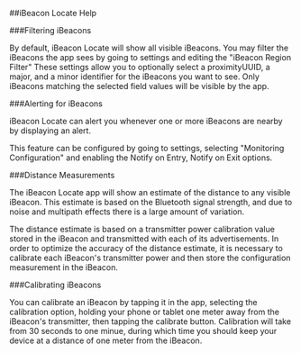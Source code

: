 ---
---
##iBeacon Locate Help

###Filtering iBeacons

By default, iBeacon Locate will show all visible iBeacons.  You may filter the iBeacons the app sees by going to settings and editing the "iBeacon Region Filter"  These settings allow you to optionally select a proximityUUID, a major, and a minor identifier for the iBeacons you want to see.  Only iBeacons matching the selected field values will be visible by the app.

###Alerting for iBeacons

iBeacon Locate can alert you whenever one or more iBeacons are nearby by displaying an alert.

This feature can be configured by going to settings, selecting "Monitoring Configuration" and enabling the Notify on Entry, Notify on Exit options.

###Distance Measurements

The iBeacon Locate app will show an estimate of the distance to any visible iBeacon.  This estimate is based on the Bluetooth signal strength, and due to noise and multipath effects there is a large amount of variation.  

The distance estimate is based on a transmitter power calibration value stored in the iBeacon and transmitted with each of its advertisements.  In order to optimize the accuracy of the distance estimate, it is necessary to calibrate each iBeacon's transmitter power and then store the configuration measurement in the iBeacon.

###Calibrating iBeacons

You can calibrate an iBeacon by tapping it in the app, selecting the calibration option, holding your phone or tablet one meter away from the iBeacon's transmitter, then tapping the calibrate button.  Calibration will take from 30 seconds to one minue, during which time you should keep your device at a distance of one meter from the iBeacon.    


 
